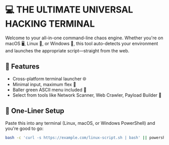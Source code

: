 # 💻 THE ULTIMATE UNIVERSAL HACKING TERMINAL

Welcome to your all-in-one command-line chaos engine. Whether you're on macOS 🖥️, Linux 🐧, or Windows 💼, this tool auto-detects your environment and launches the appropriate script—straight from the web.

## 🧠 Features

- Cross-platform terminal launcher 🌐
- Minimal input, maximum flex 🤖
- Baller green ASCII menu included 💚
- Select from tools like Network Scanner, Web Crawler, Payload Builder 🔧

## 🚀 One-Liner Setup

Paste this into any terminal (Linux, macOS, or Windows PowerShell) and you're good to go:

```bash
bash -c 'curl -s https://example.com/linux-script.sh | bash' || powershell -Command "iwr -UseBasicParsing https://example.com/windows-script.ps1 | iex"
